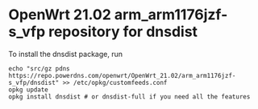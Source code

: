 OpenWrt 21.02 arm_arm1176jzf-s_vfp repository for dnsdist
========

To install the dnsdist package, run

```
echo "src/gz pdns https://repo.powerdns.com/openwrt/OpenWrt_21.02/arm_arm1176jzf-s_vfp/dnsdist" >> /etc/opkg/customfeeds.conf
opkg update
opkg install dnsdist # or dnsdist-full if you need all the features
```
